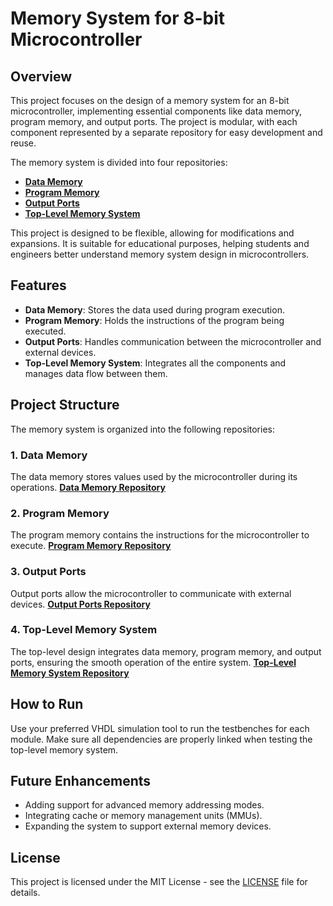 # Memory System for 8-bit Microcontroller

## Overview
This project focuses on the design of a memory system for an 8-bit microcontroller, implementing essential components like data memory, program memory, and output ports. The project is modular, with each component represented by a separate repository for easy development and reuse.

The memory system is divided into four repositories:

- **[Data Memory](https://github.com/Meziani-EL-huocine/Memory_System-for-8-bit-microcontroller/tree/main/data_memory)**
- **[Program Memory](https://github.com/Meziani-EL-huocine/Memory_System-for-8-bit-microcontroller/tree/main/program_memory)**
- **[Output Ports](https://github.com/Meziani-EL-huocine/Memory_System-for-8-bit-microcontroller/tree/main/output_ports)**
- **[Top-Level Memory System](https://github.com/Meziani-EL-huocine/Memory_System-for-8-bit-microcontroller/tree/main/top_level_memory)**

This project is designed to be flexible, allowing for modifications and expansions. It is suitable for educational purposes, helping students and engineers better understand memory system design in microcontrollers.

## Features
- **Data Memory**: Stores the data used during program execution.
- **Program Memory**: Holds the instructions of the program being executed.
- **Output Ports**: Handles communication between the microcontroller and external devices.
- **Top-Level Memory System**: Integrates all the components and manages data flow between them.

## Project Structure
The memory system is organized into the following repositories:

### 1. Data Memory
The data memory stores values used by the microcontroller during its operations.
**[Data Memory Repository](https://github.com/Meziani-EL-huocine/Memory_System-for-8-bit-microcontroller/tree/main/data_memory)**

### 2. Program Memory
The program memory contains the instructions for the microcontroller to execute.
**[Program Memory Repository](https://github.com/Meziani-EL-huocine/Memory_System-for-8-bit-microcontroller/tree/main/program_memory)**

### 3. Output Ports
Output ports allow the microcontroller to communicate with external devices.
**[Output Ports Repository](https://github.com/Meziani-EL-huocine/Memory_System-for-8-bit-microcontroller/tree/main/output_ports)**

### 4. Top-Level Memory System
The top-level design integrates data memory, program memory, and output ports, ensuring the smooth operation of the entire system.
**[Top-Level Memory System Repository](https://github.com/Meziani-EL-huocine/Memory_System-for-8-bit-microcontroller/tree/main/top_level_memory)**

 ## How to Run

Use your preferred VHDL simulation tool to run the testbenches for each module. Make sure all dependencies are properly linked when testing the top-level memory system.

## Future Enhancements

- Adding support for advanced memory addressing modes.
- Integrating cache or memory management units (MMUs).
- Expanding the system to support external memory devices.

## License

This project is licensed under the MIT License - see the [LICENSE](LICENSE) file for details.

